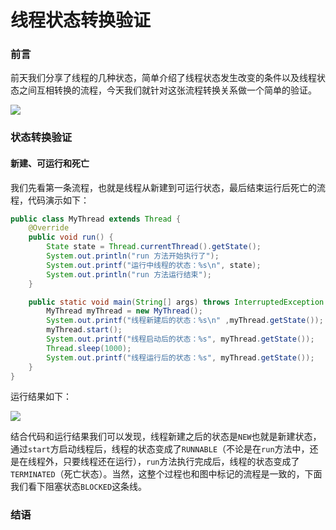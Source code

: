 # 线程状态转换验证

### 前言

前天我们分享了线程的几种状态，简单介绍了线程状态发生改变的条件以及线程状态之间互相转换的流程，今天我们就针对这张流程转换关系做一个简单的验证。

![](
https://syske-pic-bed.oss-cn-hangzhou.aliyuncs.com/imgs/blog/20211116084609.png)

### 状态转换验证

#### 新建、可运行和死亡

我们先看第一条流程，也就是线程从新建到可运行状态，最后结束运行后死亡的流程，代码演示如下：

```java
public class MyThread extends Thread {
    @Override
    public void run() {
        State state = Thread.currentThread().getState();
        System.out.println("run 方法开始执行了");
        System.out.printf("运行中线程的状态：%s\n", state);
        System.out.println("run 方法运行结束");
    }

    public static void main(String[] args) throws InterruptedException {
        MyThread myThread = new MyThread();
        System.out.printf("线程新建后的状态：%s\n" ,myThread.getState());
        myThread.start();
        System.out.printf("线程启动后的状态：%s", myThread.getState());
        Thread.sleep(1000);
        System.out.printf("线程运行后的状态：%s", myThread.getState());
    }
}
```

运行结果如下：

![](
https://syske-pic-bed.oss-cn-hangzhou.aliyuncs.com/imgs/blog/20211118085052.png)

结合代码和运行结果我们可以发现，线程新建之后的状态是`NEW`也就是新建状态，通过`start`方启动线程后，线程的状态变成了`RUNNABLE`（不论是在`run`方法中，还是在线程外，只要线程还在运行），`run`方法执行完成后，线程的状态变成了`TERMINATED`（死亡状态）。当然，这整个过程也和图中标记的流程是一致的，下面我们看下阻塞状态`BLOCKED`这条线。

### 结语